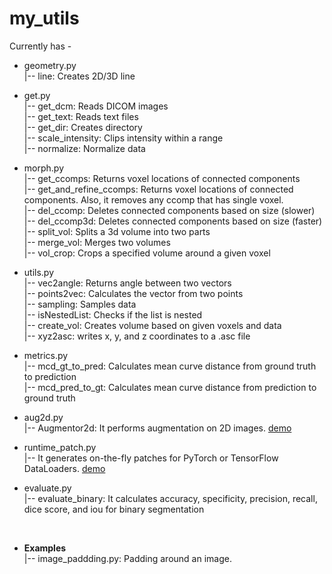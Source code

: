 # my_utils

Currently has - <br>
  * geometry.py <br>
    |-- line: Creates 2D/3D line <br>
  * get.py <br>
    |-- get_dcm: Reads DICOM images <br>
    |-- get_text: Reads text files <br>
    |-- get_dir: Creates directory <br>
    |-- scale_intensity: Clips intensity within a range <br>
    |-- normalize: Normalize data <br>
  * morph.py <br>
    |-- get_ccomps: Returns voxel locations of connected components <br>
    |-- get_and_refine_ccomps: Returns voxel locations of connected components. Also, it removes
    any ccomp that has single voxel. <br>
    |-- del_ccomp: Deletes connected components based on size (slower) <br>
    |-- del_ccomp3d: Deletes connected components based on size (faster) <br>
    |-- split_vol: Splits a 3d volume into two parts <br>
    |-- merge_vol: Merges two volumes <br>
    |-- vol_crop: Crops a specified volume around a given voxel <br>
    
  * utils.py <br>
    |-- vec2angle: Returns angle between two vectors <br>
    |-- points2vec: Calculates the vector from two points <br>
    |-- sampling: Samples data <br>
    |-- isNestedList: Checks if the list is nested <br>
    |-- create_vol: Creates volume based on given voxels and data <br>
    |-- xyz2asc: writes x, y, and z coordinates to a .asc file <br>
  * metrics.py <br>
    |-- mcd_gt_to_pred: Calculates mean curve distance from ground truth to prediction <br>
    |-- mcd_pred_to_gt: Calculates mean curve distance from prediction to ground truth <br>
  * aug2d.py <br>
    |-- Augmentor2d: It performs augmentation on 2D images. [demo](https://github.com/mrinal054/my_utils/blob/main/demo/aug2d/aug2d_demo.ipynb)
  * runtime_patch.py <br>
    |-- It generates on-the-fly patches for PyTorch or TensorFlow DataLoaders. [demo](https://github.com/mrinal054/my_utils/blob/main/demo/runtime_patch/runtime_patch_demo.ipynb) <br>
  * evaluate.py <br>
    |-- evaluate_binary: It calculates accuracy, specificity, precision, recall, dice score, and iou for binary segmentation <br>
    
    <br>
    
   * **Examples** <br>
     |-- image_paddding.py: Padding around an image.
    
  
